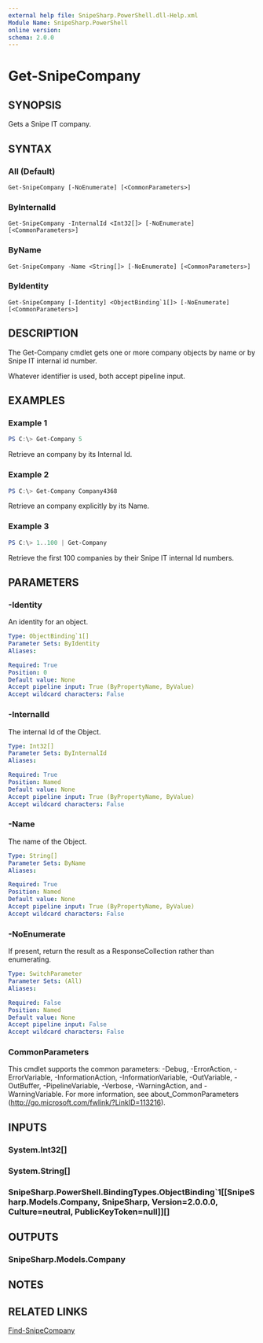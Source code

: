 ```yaml
---
external help file: SnipeSharp.PowerShell.dll-Help.xml
Module Name: SnipeSharp.PowerShell
online version:
schema: 2.0.0
---
```


# Get-SnipeCompany

## SYNOPSIS
Gets a Snipe IT company.

## SYNTAX

### All (Default)
```
Get-SnipeCompany [-NoEnumerate] [<CommonParameters>]
```

### ByInternalId
```
Get-SnipeCompany -InternalId <Int32[]> [-NoEnumerate] [<CommonParameters>]
```

### ByName
```
Get-SnipeCompany -Name <String[]> [-NoEnumerate] [<CommonParameters>]
```

### ByIdentity
```
Get-SnipeCompany [-Identity] <ObjectBinding`1[]> [-NoEnumerate] [<CommonParameters>]
```

## DESCRIPTION
The Get-Company cmdlet gets one or more company objects by name or by Snipe IT internal id number.

Whatever identifier is used, both accept pipeline input.

## EXAMPLES

### Example 1
```powershell
PS C:\> Get-Company 5
```

Retrieve an company by its Internal Id.

### Example 2
```powershell
PS C:\> Get-Company Company4368
```

Retrieve an company explicitly by its Name.

### Example 3
```powershell
PS C:\> 1..100 | Get-Company
```

Retrieve the first 100 companies by their Snipe IT internal Id numbers.

## PARAMETERS

### -Identity
An identity for an object.

```yaml
Type: ObjectBinding`1[]
Parameter Sets: ByIdentity
Aliases:

Required: True
Position: 0
Default value: None
Accept pipeline input: True (ByPropertyName, ByValue)
Accept wildcard characters: False
```

### -InternalId
The internal Id of the Object.

```yaml
Type: Int32[]
Parameter Sets: ByInternalId
Aliases:

Required: True
Position: Named
Default value: None
Accept pipeline input: True (ByPropertyName, ByValue)
Accept wildcard characters: False
```

### -Name
The name of the Object.

```yaml
Type: String[]
Parameter Sets: ByName
Aliases:

Required: True
Position: Named
Default value: None
Accept pipeline input: True (ByPropertyName, ByValue)
Accept wildcard characters: False
```

### -NoEnumerate
If present, return the result as a ResponseCollection rather than enumerating.

```yaml
Type: SwitchParameter
Parameter Sets: (All)
Aliases:

Required: False
Position: Named
Default value: None
Accept pipeline input: False
Accept wildcard characters: False
```

### CommonParameters
This cmdlet supports the common parameters: -Debug, -ErrorAction, -ErrorVariable, -InformationAction, -InformationVariable, -OutVariable, -OutBuffer, -PipelineVariable, -Verbose, -WarningAction, and -WarningVariable. For more information, see about_CommonParameters (http://go.microsoft.com/fwlink/?LinkID=113216).

## INPUTS

### System.Int32[]

### System.String[]

### SnipeSharp.PowerShell.BindingTypes.ObjectBinding`1[[SnipeSharp.Models.Company, SnipeSharp, Version=2.0.0.0, Culture=neutral, PublicKeyToken=null]][]

## OUTPUTS

### SnipeSharp.Models.Company

## NOTES

## RELATED LINKS

[Find-SnipeCompany](Find-SnipeCompany.md)
